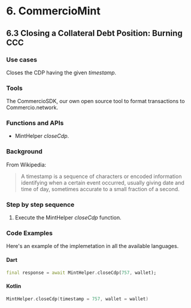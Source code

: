 # 6. CommercioMint

## 6.3 Closing a Collateral Debt Position: Burning CCC

### Use cases
Closes the CDP having the given _timestamp_.

### Tools
The CommercioSDK, our own open source tool to format transactions to Commercio.network.

### Functions and APIs
- MintHelper _closeCdp_.

###  Background
From Wikipedia:
> A timestamp is a sequence of characters or encoded information identifying when a certain event occurred, usually giving date and time of day, sometimes accurate to a small fraction of a second.

### Step by step sequence
1. Execute the MintHelper _closeCdp_ function.

### Code Examples
Here's an example of the implemetation in all the available languages.

#### Dart
```dart
final response = await MintHelper.closeCdp(757, wallet);
```

#### Kotlin
```kotlin
MintHelper.closeCdp(timestamp = 757, wallet = wallet)
```